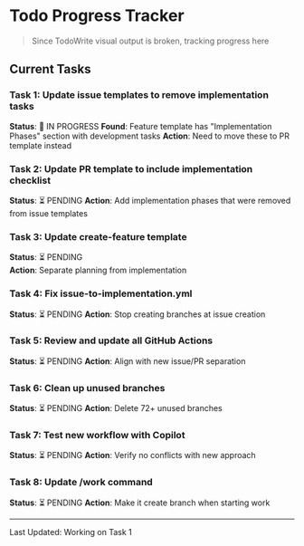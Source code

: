 # Todo Progress Tracker
> Since TodoWrite visual output is broken, tracking progress here

## Current Tasks

### Task 1: Update issue templates to remove implementation tasks
**Status**: 🔄 IN PROGRESS
**Found**: Feature template has "Implementation Phases" section with development tasks
**Action**: Need to move these to PR template instead

### Task 2: Update PR template to include implementation checklist
**Status**: ⏳ PENDING
**Action**: Add implementation phases that were removed from issue templates

### Task 3: Update create-feature template
**Status**: ⏳ PENDING  
**Action**: Separate planning from implementation

### Task 4: Fix issue-to-implementation.yml
**Status**: ⏳ PENDING
**Action**: Stop creating branches at issue creation

### Task 5: Review and update all GitHub Actions
**Status**: ⏳ PENDING
**Action**: Align with new issue/PR separation

### Task 6: Clean up unused branches  
**Status**: ⏳ PENDING
**Action**: Delete 72+ unused branches

### Task 7: Test new workflow with Copilot
**Status**: ⏳ PENDING
**Action**: Verify no conflicts with new approach

### Task 8: Update /work command
**Status**: ⏳ PENDING
**Action**: Make it create branch when starting work

---
Last Updated: Working on Task 1